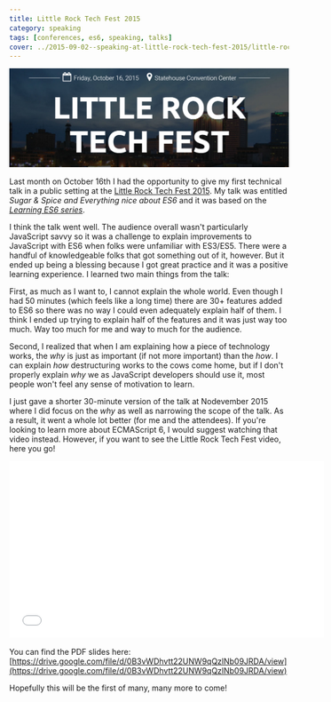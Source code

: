 ```yaml
---
title: Little Rock Tech Fest 2015
category: speaking
tags: [conferences, es6, speaking, talks]
cover: ../2015-09-02--speaking-at-little-rock-tech-fest-2015/little-rock-tech-fest-2015-banner.png
---
```


![Little Rock Tech Fest 2015](../2015-09-02--speaking-at-little-rock-tech-fest-2015/little-rock-tech-fest-2015-banner.png)

Last month on October 16th I had the opportunity to give my first technical talk in a public setting at the [Little Rock Tech Fest 2015](http://lrtechfest.com/). My talk was entitled _Sugar & Spice and Everything nice about ES6_ and it was based on the [_Learning ES6 series_](/learning-es6-series/).

I think the talk went well. The audience overall wasn't particularly JavaScript savvy so it was a challenge to explain improvements to JavaScript with ES6 when folks were unfamiliar with ES3/ES5. There were a handful of knowledgeable folks that got something out of it, however. But it ended up being a blessing because I got great practice and it was a positive learning experience. I learned two main things from the talk:

First, as much as I want to, I cannot explain the whole world. Even though I had 50 minutes (which feels like a long time) there are 30+ features added to ES6 so there was no way I could even adequately explain half of them. I think I ended up trying to explain half of the features and it was just way too much. Way too much for me and way to much for the audience.

Second, I realized that when I am explaining how a piece of technology works, the _why_ is just as important (if not more important) than the _how_. I can explain _how_ destructuring works to the cows come home, but if I don't properly explain _why_ we as JavaScript developers should use it, most people won't feel any sense of motivation to learn.

I just gave a shorter 30-minute version of the talk at Nodevember 2015 where I did focus on the _why_ as well as narrowing the scope of the talk. As a result, it went a whole lot better (for me and the attendees). If you're looking to learn more about ECMAScript 6, I would suggest watching that video instead. However, if you want to see the Little Rock Tech Fest video, here you go!

<iframe src="//player.vimeo.com/video/142865720" width="567" height="318" style="margin:0 auto;" frameborder="0" webkitallowfullscreen mozallowfullscreen allowfullscreen></iframe>

You can find the PDF slides here: [https://drive.google.com/file/d/0B3vWDhvtt22UNW9qQzlNb09JRDA/view](https://drive.google.com/file/d/0B3vWDhvtt22UNW9qQzlNb09JRDA/view)

Hopefully this will be the first of many, many more to come!
